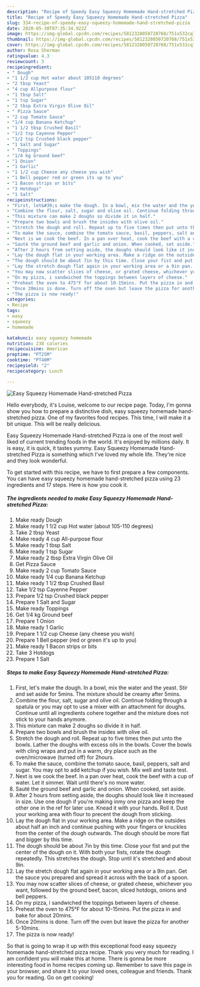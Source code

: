```yaml
---
description: "Recipe of Speedy Easy Squeezy Homemade Hand-stretched Pizza"
title: "Recipe of Speedy Easy Squeezy Homemade Hand-stretched Pizza"
slug: 334-recipe-of-speedy-easy-squeezy-homemade-hand-stretched-pizza
date: 2020-05-30T07:35:34.922Z
image: https://img-global.cpcdn.com/recipes/5812328050720768/751x532cq70/easy-squeezy-homemade-hand-stretched-pizza-recipe-main-photo.jpg
thumbnail: https://img-global.cpcdn.com/recipes/5812328050720768/751x532cq70/easy-squeezy-homemade-hand-stretched-pizza-recipe-main-photo.jpg
cover: https://img-global.cpcdn.com/recipes/5812328050720768/751x532cq70/easy-squeezy-homemade-hand-stretched-pizza-recipe-main-photo.jpg
author: Rosa Sherman
ratingvalue: 4.3
reviewcount: 3
recipeingredient:
- " Dough"
- "1 1/2 cup Hot water about 105110 degrees"
- "2 tbsp Yeast"
- "4 cup Allpurpose flour"
- "1 tbsp Salt"
- "1 tsp Sugar"
- "2 tbsp Extra Virgin Olive Oil"
- " Pizza Sauce"
- "2 cup Tomato Sauce"
- "1/4 cup Banana Ketchup"
- "1 1/2 tbsp Crushed Basil"
- "1/2 tsp Cayenne Pepper"
- "1/2 tsp Crushed black pepper"
- "1 Salt and Sugar"
- " Toppings"
- "1/4 kg Ground beef"
- "1 Onion"
- "1 Garlic"
- "1 1/2 cup Cheese any cheese you wish"
- "1 Bell pepper red or green its up to you"
- "1 Bacon strips or bits"
- "3 Hotdogs"
- "1 Salt"
recipeinstructions:
- "First, let&#39;s make the dough. In a bowl, mix the water and the yeast. Stir and set aside for 5mins. The mixture should be creamy after 5mins."
- "Combine the flour, salt, sugar and olive oil. Continue folding through a spatula or you may opt to use a mixer with an attachment for doughs. Continue until all ingredients cohere together and the mixture does not stick to your hands anymore."
- "This mixture can make 2 doughs so divide it in half."
- "Prepare two bowls and brush the insides with olive oil."
- "Stretch the dough and roll. Repeat up to five times then put unto the bowls. Lather the doughs with excess oils in the bowls. Cover the bowls with cling wraps and put in a warm, dry place such as the oven/microwave (turned off) for 2hours."
- "To make the sauce, combine the tomato sauce, basil, peppers, salt and sugar. You may opt to add ketchup if you wish. Mix well and taste test."
- "Next is we cook the beef. In a pan over heat, cook the beef with a cup of water. Let it simmer. Wait until there&#39;s no more water."
- "Sauté the ground beef and garlic and onion. When cooked, set aside."
- "After 2 hours from setting aside, the doughs should look like it increased in size. Use one dough if you&#39;re making inmy one pizza and keep the other one in the ref for later use. Knead it with your hands. Roll it. Dust your working area with flour to precent the dough from sticking."
- "Lay the dough flat in your working area. Make a ridge on the outsides about half an inch and continue pushing with your fingers or knuckles from the center of the dough outwards. The dough should be more flat and bigger by this time."
- "The dough should be about 7in by this time. Close your fist and put the center of the dough on it. With both your fists, rotate the dough repeatedly. This stretches the dough. Stop until it&#39;s stretched and about 9in."
- "Lay the stretch dough flat again in your working area or a 9in pan. Get the sauce you prepared and spread it across with the back of a spoon."
- "You may now scatter slices of cheese, or grated cheese, whichever you want, followed by the ground beef, bacon, sliced hotdogs, onions and bell peppers."
- "On my pizza, i sandwiched the toppings between layers of cheese."
- "Preheat the oven to 475°F for about 10-15mins. Put the pizza in and bake for about 20mins."
- "Once 20mins is done. Turn off the oven but leave the pizza for another 5-10mins."
- "The pizza is now ready!"
categories:
- Recipe
tags:
- easy
- squeezy
- homemade

katakunci: easy squeezy homemade 
nutrition: 238 calories
recipecuisine: American
preptime: "PT25M"
cooktime: "PT40M"
recipeyield: "2"
recipecategory: Lunch

---
```



![Easy Squeezy Homemade Hand-stretched Pizza](https://img-global.cpcdn.com/recipes/5812328050720768/751x532cq70/easy-squeezy-homemade-hand-stretched-pizza-recipe-main-photo.jpg)

Hello everybody, it's Louise, welcome to our recipe page. Today, I'm gonna show you how to prepare a distinctive dish, easy squeezy homemade hand-stretched pizza. One of my favorites food recipes. This time, I will make it a bit unique. This will be really delicious.

Easy Squeezy Homemade Hand-stretched Pizza is one of the most well liked of current trending foods in the world. It's enjoyed by millions daily. It is easy, it is quick, it tastes yummy. Easy Squeezy Homemade Hand-stretched Pizza is something which I've loved my whole life. They're nice and they look wonderful.




To get started with this recipe, we have to first prepare a few components. You can have easy squeezy homemade hand-stretched pizza using 23 ingredients and 17 steps. Here is how you cook it.

<!--inarticleads1-->

##### The ingredients needed to make Easy Squeezy Homemade Hand-stretched Pizza:

1. Make ready  Dough
1. Make ready 1 1/2 cup Hot water (about 105-110 degrees)
1. Take 2 tbsp Yeast
1. Make ready 4 cup All-purpose flour
1. Make ready 1 tbsp Salt
1. Make ready 1 tsp Sugar
1. Make ready 2 tbsp Extra Virgin Olive Oil
1. Get  Pizza Sauce
1. Make ready 2 cup Tomato Sauce
1. Make ready 1/4 cup Banana Ketchup
1. Make ready 1 1/2 tbsp Crushed Basil
1. Take 1/2 tsp Cayenne Pepper
1. Prepare 1/2 tsp Crushed black pepper
1. Prepare 1 Salt and Sugar
1. Make ready  Toppings
1. Get 1/4 kg Ground beef
1. Prepare 1 Onion
1. Make ready 1 Garlic
1. Prepare 1 1/2 cup Cheese (any cheese you wish)
1. Prepare 1 Bell pepper (red or green it&#39;s up to you)
1. Make ready 1 Bacon strips or bits
1. Take 3 Hotdogs
1. Prepare 1 Salt




<!--inarticleads2-->

##### Steps to make Easy Squeezy Homemade Hand-stretched Pizza:

1. First, let&#39;s make the dough. In a bowl, mix the water and the yeast. Stir and set aside for 5mins. The mixture should be creamy after 5mins.
1. Combine the flour, salt, sugar and olive oil. Continue folding through a spatula or you may opt to use a mixer with an attachment for doughs. Continue until all ingredients cohere together and the mixture does not stick to your hands anymore.
1. This mixture can make 2 doughs so divide it in half.
1. Prepare two bowls and brush the insides with olive oil.
1. Stretch the dough and roll. Repeat up to five times then put unto the bowls. Lather the doughs with excess oils in the bowls. Cover the bowls with cling wraps and put in a warm, dry place such as the oven/microwave (turned off) for 2hours.
1. To make the sauce, combine the tomato sauce, basil, peppers, salt and sugar. You may opt to add ketchup if you wish. Mix well and taste test.
1. Next is we cook the beef. In a pan over heat, cook the beef with a cup of water. Let it simmer. Wait until there&#39;s no more water.
1. Sauté the ground beef and garlic and onion. When cooked, set aside.
1. After 2 hours from setting aside, the doughs should look like it increased in size. Use one dough if you&#39;re making inmy one pizza and keep the other one in the ref for later use. Knead it with your hands. Roll it. Dust your working area with flour to precent the dough from sticking.
1. Lay the dough flat in your working area. Make a ridge on the outsides about half an inch and continue pushing with your fingers or knuckles from the center of the dough outwards. The dough should be more flat and bigger by this time.
1. The dough should be about 7in by this time. Close your fist and put the center of the dough on it. With both your fists, rotate the dough repeatedly. This stretches the dough. Stop until it&#39;s stretched and about 9in.
1. Lay the stretch dough flat again in your working area or a 9in pan. Get the sauce you prepared and spread it across with the back of a spoon.
1. You may now scatter slices of cheese, or grated cheese, whichever you want, followed by the ground beef, bacon, sliced hotdogs, onions and bell peppers.
1. On my pizza, i sandwiched the toppings between layers of cheese.
1. Preheat the oven to 475°F for about 10-15mins. Put the pizza in and bake for about 20mins.
1. Once 20mins is done. Turn off the oven but leave the pizza for another 5-10mins.
1. The pizza is now ready!




So that is going to wrap it up with this exceptional food easy squeezy homemade hand-stretched pizza recipe. Thank you very much for reading. I am confident you will make this at home. There is gonna be more interesting food in home recipes coming up. Remember to save this page in your browser, and share it to your loved ones, colleague and friends. Thank you for reading. Go on get cooking!
